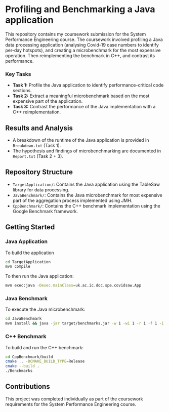 # Profiling and Benchmarking a Java application

This repository contains my coursework submission for the System Performance Engineering course. The coursework involved profiling a Java data processing application (analysing Covid-19 case numbers to identify per-day hotspots), and creating a microbenchmark for the most expensive operation. Then reimplementing the benchmark in C++, and contrast its performance.

### Key Tasks

- **Task 1:** Profile the Java application to identify performance-critical code sections.
- **Task 2:** Extract a meaningful microbenchmark based on the most expensive part of the application.
- **Task 3:** Contrast the performance of the Java implementation with a C++ reimplementation.

## Results and Analysis

- A breakdown of the runtime of the Java application is provided in `Breakdown.txt` (Task 1).
- The hypothesis and findings of microbenchmarking are documented in `Report.txt` (Task 2 + 3).


## Repository Structure

- `TargetApplication/`: Contains the Java application using the TableSaw library for data processing.
- `JavaBenchmark/`: Contains the Java microbenchmark for most expensive part of the aggregation process implemented using JMH. 
- `CppBenchmark/`: Contains the C++ benchmark implementation using the Google Benchmark framework.

## Getting Started

### Java Application

To build the application

```bash
cd TargetApplication
mvn compile
```

To then run the Java application:

```bash
mvn exec:java -Dexec.mainClass=uk.ac.ic.doc.spe.covidsaw.App
```

### Java Benchmark

To execute the Java microbenchmark:

```bash
cd JavaBenchmark
mvn install && java -jar target/benchmarks.jar -w 1 -wi 1 -r 1 -f 1 -i 5 -bm avgt -tu ns
```

### C++ Benchmark

To build and run the C++ benchmark:

```bash
cd CppBenchmark/build
cmake .. -DCMAKE_BUILD_TYPE=Release
cmake --build .
./Benchmarks
```
## Contributions

This project was completed individually as part of the coursework requirements for the System Performance Engineering course.

